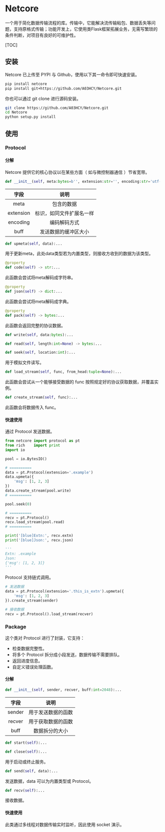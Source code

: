 # Netcore

一个用于简化数据传输流程的库。传输中，它能解决流传输粘包、数据丢失等问题，支持原格式传输；功能开发上，它使用类Flask框架拓展业务，无需写繁琐的条件判断，对项目有良好的可维护性。

[TOC]

## 安装

Netcore 已上传至 PYPI 与 Github，使用以下其一命令即可快速安装。

```bash
pip install netcore
pip install git+https://github.com/A03HCY/Netcore.git
```

你也可以通过 git clone 进行源码安装。

```bash
git clone https://github.com/A03HCY/Netcore.git
cd Netcore
python setup.py install
```

## 使用

### Protocol

#### 分解

Netcore 提供它的核心协议以在某些方面（ 如与微控制器通信 ）节省宽带。

```python
def __init__(self, meta:bytes=b'', extension:str='', encoding:str='utf-8', buff:int=2048) -> None:...
```

|   字段    |           说明           |
| :-------: | :----------------------: |
|   meta    |        包含的数据        |
| extension | 标识，如同文件扩展名一样 |
| encoding  |       编码解码方式       |
|   buff    |   发送数据的缓冲区大小   |

```python
def upmeta(self, data):...
```

用于更新meta，此处data类型若为内置类型，则接收方收到的数据为该类型。

```python
@property
def code(self) -> str:...
```

此函数会尝试将meta解码成字符串。

```python
@property
def json(self) -> dict:...
```

此函数会尝试将meta解码成字典。

```python
@property
def pack(self) -> bytes:...
```

此函数会返回完整的协议数据。

```python
def write(self, data:bytes):...

def read(self, length:int=None) -> bytes:...

def seek(self, location:int):...
```

用于模拟文件读写。

```python
def load_stream(self, func, from_head:tuple=None):...
```

此函数会尝试从一个能够接受数据的 func 按照规定好的协议获取数据，并覆盖实例。

```python
def create_stream(self, func):...
```

此函数会将数据传入 func。

#### 快速使用

通过 Protocol 发送数据。

```python
from netcore import protocol as pt
from rich    import print
import io

pool = io.BytesIO()

# ==========
data = pt.Protocol(extension='.example')
data.upmeta({
    'msg': [1, 2, 3]
})
data.create_stream(pool.write)
# ==========

pool.seek(0)

# ==========
recv = pt.Protocol()
recv.load_stream(pool.read)
# ==========

print('[blue]Extn:', recv.extn)
print('[blue]Json:', recv.json)

'''
Extn: .example
Json:
{'msg': [1, 2, 3]}
'''
```

Protocol 支持链式调用。

```python
# 发送数据
data = pt.Protocol(extension='.this_is_extn').upmeta({
    'msg': [1, 2, 3]
}).create_stream(sender)

# 接收数据
recv = pt.Protocol().load_stream(recver)
```

### Package

这个类对 Protocol 进行了封装，它支持：

- 检查数据完整性。
- 将多个 Protocol 拆分成小段发送，数据传输不需要排队。
- 返回进度信息。
- 自定义错误处理函数。

#### 分解

```python
def __init__(self, sender, recver, buff:int=2048):...
```

|  字段  |        说明        |
| :----: | :----------------: |
| sender | 用于发送数据的函数 |
| recver | 用于获取数据的函数 |
|  buff  |   数据拆分的大小   |

```python
def start(self):...

def close(self):...
```

用于启动或终止服务。

```python
def send(self, data):...
```

发送数据，data 可以为内置类型或 Protocol。

```python
def recv(self):...
```

接收数据。

#### 快速使用

此类通过多线程对数据传输实时监听，因此使用 socket 演示。
